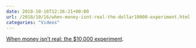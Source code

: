```yaml
---
date: 2018-10-16T12:26:21+00:00
url: /2018/10/16/when-money-isnt-real-the-dollar10000-experiment.html
categories: "Videos"
---
```


[When money isn’t real: the $10,000 experiment](https://www.youtube.com/watch?v=_VB39Jo8mAQ). 
